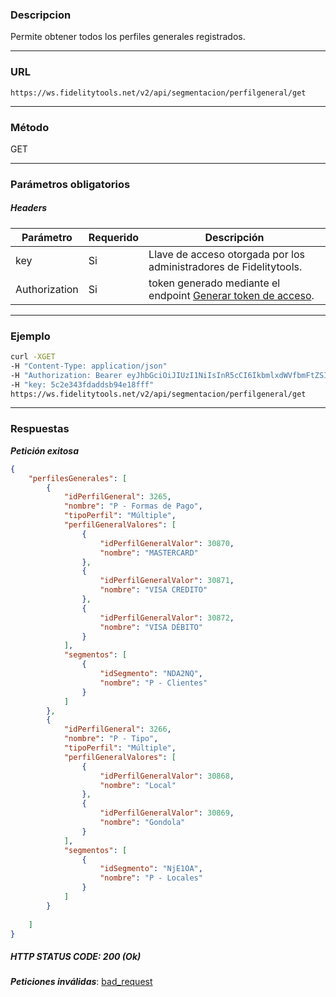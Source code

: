   ### Descripcion
Permite obtener todos los perfiles generales registrados.
___

### URL
` https://ws.fidelitytools.net/v2/api/segmentacion/perfilgeneral/get `
___

### Método
GET
___
### Parámetros obligatorios

##### Headers

|Parámetro |Requerido |Descripción                 |
|----------|----------|----------------------------|
| key         | Si		 | Llave de acceso otorgada por los administradores de Fidelitytools. |
| Authorization       | Si		 | token generado mediante el endpoint [Generar token de acceso](https://github.com/bebeto-fidelitytools/FidelitytoolsWS/blob/master/docs/autenticaci%C3%B3n.md). |

___
### Ejemplo
```bash
curl -XGET 
-H "Content-Type: application/json" 
-H "Authorization: Bearer eyJhbGciOiJIUzI1NiIsInR5cCI6IkbmlxdWVfbmFtZSI6InVzZXJb25maWciLCJuYmYiOjE1NTYxMTk0MNjIwNTgwNywiaWF0IjoxNTU2MTE5NDA3LCJpczovL3dzLmZpZGVsaXR5dG9vbHMubmV0L3YyIiwiYXVkIjoiaHR0cHM6Ly93cy5maWRlbGl0eXRvb2xzLm5ldC92MiJ9RDDpMHEB4SsmY0j87OcS5mbxe2XxSAY" 
-H "key: 5c2e343fdaddsb94e18fff"
https://ws.fidelitytools.net/v2/api/segmentacion/perfilgeneral/get
```
___
### Respuestas
***Petición exitosa***
```json
{
    "perfilesGenerales": [
        {
            "idPerfilGeneral": 3265,
            "nombre": "P - Formas de Pago",
            "tipoPerfil": "Múltiple",
            "perfilGeneralValores": [
                {
                    "idPerfilGeneralValor": 30870,
                    "nombre": "MASTERCARD"
                },
                {
                    "idPerfilGeneralValor": 30871,
                    "nombre": "VISA CREDITO"
                },
                {
                    "idPerfilGeneralValor": 30872,
                    "nombre": "VISA DÉBITO"
                }
            ],
            "segmentos": [
                {
                    "idSegmento": "NDA2NQ",
                    "nombre": "P - Clientes"
                }
            ]
        },
        {
            "idPerfilGeneral": 3266,
            "nombre": "P - Tipo",
            "tipoPerfil": "Múltiple",
            "perfilGeneralValores": [
                {
                    "idPerfilGeneralValor": 30868,
                    "nombre": "Local"
                },
                {
                    "idPerfilGeneralValor": 30869,
                    "nombre": "Gondola"
                }
            ],
            "segmentos": [
                {
                    "idSegmento": "NjE1OA",
                    "nombre": "P - Locales"
                }
            ]
        }
        
	]
}
```

##### HTTP STATUS CODE: 200 (Ok)

***Peticiones inválidas***: [bad_request](https://github.com/bebeto-fidelitytools/FidelitytoolsWS/blob/master/docs/segmentacion/bad_request.md)
